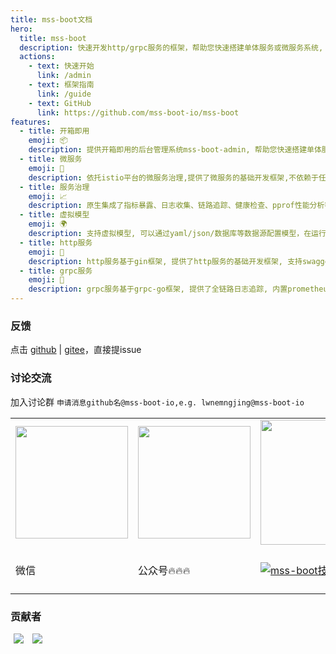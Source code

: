 ```yaml
---
title: mss-boot文档
hero:
  title: mss-boot
  description: 快速开发http/grpc服务的框架，帮助您快速搭建单体服务或微服务系统,  提供开箱即用的后台管理系统mss-boot-admin.
  actions:
    - text: 快速开始
      link: /admin
    - text: 框架指南
      link: /guide
    - text: GitHub
      link: https://github.com/mss-boot-io/mss-boot
features:
  - title: 开箱即用
    emoji: 📦
    description: 提供开箱即用的后台管理系统mss-boot-admin, 帮助您快速搭建单体服务或微服务系统
  - title: 微服务
    emoji: 💎
    description: 依托istio平台的微服务治理,提供了微服务的基础开发框架,不依赖于任何中间件或sdk
  - title: 服务治理
    emoji: 📈
    description: 原生集成了指标暴露、日志收集、链路追踪、健康检查、pprof性能分析等功能
  - title: 虚拟模型
    emoji: 🌍
    description: 支持虚拟模型, 可以通过yaml/json/数据库等数据源配置模型，在运行中动态生成模型以及对应的api接口
  - title: http服务
    emoji: 🚀
    description: http服务基于gin框架, 提供了http服务的基础开发框架, 支持swagger文档, 支持自定义response结构, 内置prometheus监控、健康检查、pprof性能分析等
  - title: grpc服务
    emoji: 🚀
    description: grpc服务基于grpc-go框架, 提供了全链路日志追踪, 内置prometheus监控、健康检查、pprof性能分析等
---
```

### 反馈
点击 [github](https://github.com/mss-boot-io/mss-boot/issues/new) | [gitee](https://gitee.com/mss-boot-io/mss-boot/issues/new)，直接提issue
### 讨论交流
加入讨论群
`申请消息github名@mss-boot-io,e.g. lwnemngjing@mss-boot-io`
<table>
   <tr>
    <td><img src="https://mss-boot-io.github.io/.github/images/wechat.jpg" width="180px"></td>
    <td><img src="https://mss-boot-io.github.io/.github/images/wechat-mp.jpg" width="180px"></td>
    <td><img src="https://mss-boot-io.github.io/.github/images/qq-group.jpg" width="200px"></td>
    <td><a href="https://space.bilibili.com/597294782/channel/seriesdetail?sid=3881026&ctype=0">mss-boot-io</a></td>
  </tr>
  <tr>
    <td>微信</td>
    <td>公众号🔥🔥🔥</td>
    <td><a target="_blank" href="https://shang.qq.com/wpa/qunwpa?idkey=0f2bf59f5f2edec6a4550c364242c0641f870aa328e468c4ee4b7dbfb392627b"><img border="0" src="https://pub.idqqimg.com/wpa/images/group.png" alt="mss-boot技术交流群" title="mss-boot技术交流群"></a></td>
    <td>哔哩哔哩🔥🔥🔥</td>
  </tr>
</table>


### 贡献者
<span style="margin: 0 5px;" ><a href="https://github.com/lwnmengjing" ><img src="https://images.weserv.nl/?url=avatars.githubusercontent.com/u/12806223?s=64&v=4&w=60&fit=cover&mask=circle&maxage=7d" /></a></span> 
<span style="margin: 0 5px;" ><a href="https://github.com/wangde7" ><img src="https://images.weserv.nl/?url=avatars.githubusercontent.com/u/56955959?s=64&v=4&w=60&fit=cover&mask=circle&maxage=7d" /></a></span>
